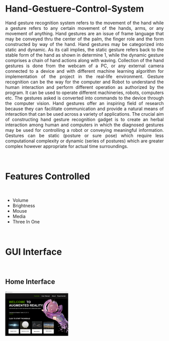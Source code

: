 # Hand-Gestuere-Control-System
<p align="justify">Hand gesture recognition system refers to the movement of the hand while a gesture refers to any certain movement of the hands, arms, or any movement of anything. Hand gestures are an issue of frame language that may be conveyed thru the center of the palm, the finger role and the form constructed by way of the hand. Hand gestures may be categorized into static and dynamic. As its call implies, the static gesture refers back to the stable form of the hand as shown in determine 1, while the dynamic gesture comprises a chain of hand actions along with waving. Collection of the hand gestures is done from the webcam of a PC, or any external camera connected to a device and with different machine learning algorithm for implementation of the project in the real-life environment. Gesture recognition can be the way for the computer and Robot to understand the human interaction and perform different operation as authorized by the program. It can be used to operate different machineries, robots, computers etc. The gestures asked is converted into commands to the device through the computer vision. Hand gestures offer an inspiring field of research because they can facilitate communication and provide a natural means of interaction that can be used across a variety of applications. The crucial aim of constructing hand gesture recognition gadget is to create an herbal interaction among human and computers in which the diagnosed gestures may be used for controlling a robot or conveying meaningful information. Gestures can be static (posture or sure pose) which require less computational complexity or dynamic (series of postures) which are greater complex however appropriate for actual time surroundings.</p> <br>

<h1>Features Controlled</h1><br>
<ul>
  <li>Volume</li>
  <li>Brightness</li>
  <li>Mouse</li>
  <li>Media</li>
  <li>Three In One</li>
</ul><br>

<h1>GUI Interface</h1><br>
<h2> Home Interface</h2>
<img
  src="app-interface/Control page.png"
  style="display: inline-block; margin: 0 auto; max-width: 200px">



